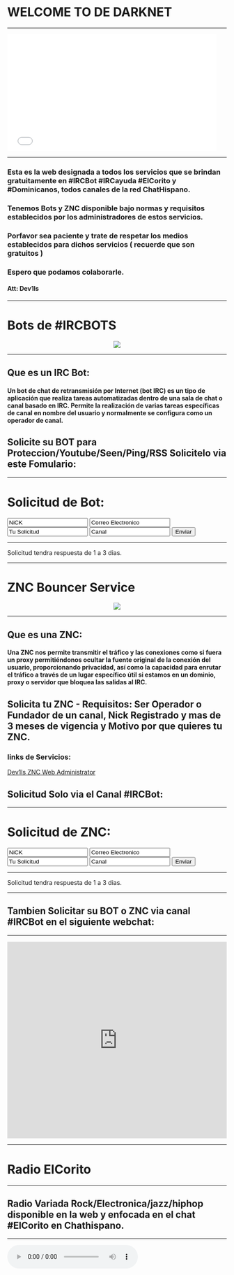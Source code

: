 #   WELCOME TO DE DARKNET

---
<iframe src="//giphy.com/embed/3og0ItTQ85aWPAv32g" width="480" height="267" frameBorder="0" class="giphy-embed" allowFullScreen></iframe>

---

### Esta es la web designada a todos los servicios que se brindan gratuitamente en #IRCBot #IRCayuda #ElCorito y #Dominicanos, todos canales de la red ChatHispano.

### Tenemos Bots y ZNC disponible bajo normas y requisitos establecidos por los administradores de estos servicios.

### Porfavor sea paciente y trate de respetar los medios establecidos para dichos servicios ( recuerde que son gratuitos )

### Espero que podamos colaborarle.

#### Att: Dev1ls

---
 

# Bots de #IRCBOTS

<center><img src="http://2.bp.blogspot.com/-5Ih3NRs9ROA/VJI7TPwI_xI/AAAAAAAAALY/UHOUuJ-hafg/s1600/How%2Bto%2Binstall%2BEggdrop.png"></center>

---

## Que es un IRC Bot:

#### Un bot de chat de retransmisión por Internet (bot IRC) es un tipo de aplicación que realiza tareas automatizadas dentro de una sala de chat o canal basado en IRC. Permite la realización de varias tareas específicas de canal en nombre del usuario y normalmente se configura como un operador de canal. 
                                
## Solicite su BOT para Proteccion/Youtube/Seen/Ping/RSS Solicitelo via este Fomulario:


---
# Solicitud de Bot:
<form action="https://formspree.io/info@ericbatista.com"
      method="POST">
    <input type="text" name="Nick" value="NiCK">
    <input type="email" name="Correo" value="Correo Electronico">    
    <input type="text" name="Solicitud" value="Tu Solicitud">
    <input type="text" name="Canal" value="Canal">
    <input type="submit" value="Enviar">
</form>

---

Solicitud tendra respuesta de 1 a 3 dias.

---

# ZNC Bouncer Service

<center><img src="http://www.clker.com/cliparts/5/1/b/d/11954315391526924611beastie_freebsd_daemon_r_02.svg.med.png"></center>

---

## Que es una ZNC:

#### Una ZNC nos permite transmitir el tráfico y las conexiones como si fuera un proxy permitiéndonos ocultar la fuente original de la conexión del usuario, proporcionando privacidad, así como la capacidad para enrutar el tráfico a través de un lugar específico útil si estamos en un dominio, proxy o servidor que bloquea las salidas al IRC.


## Solicita tu ZNC - Requisitos: Ser Operador o Fundador de un canal, Nick Registrado y mas de 3 meses de vigencia y Motivo por que quieres tu ZNC.


### links de Servicios:
[Dev1ls ZNC Web Administrator](http://Dev1ls.hopto.org:31337)

## Solicitud Solo via el Canal #IRCBot:

---		
# Solicitud de ZNC:
<form action="https://formspree.io/info@ericbatista.com"
      method="POST">
    <input type="text" name="Nick del ZNC" value="NiCK">
    <input type="email" name="Correo" value="Correo Electronico">    
    <input type="text" name="Razon de uso" value="Tu Solicitud">
    <input type="text" name="Canal" value="Canal">
    <input type="submit" value="Enviar">
</form>

---

Solicitud tendra respuesta de 1 a 3 dias.

---


## Tambien Solicitar su BOT  o ZNC via canal #IRCBot en el siguiente webchat:

---

<iframe src="https://kiwiirc.com/client/irc.chathispano.com/?nick=znc|?&theme=basic#IRCBot" style="border:0; width:100%; height:450px;"></iframe>

---

          
# Radio ElCorito

---

## Radio Variada Rock/Electronica/jazz/hiphop disponible en la web y enfocada en el chat #ElCorito en Chathispano.

---  
<audio controls autoplay="autoplay"><source src="http://50.22.218.73:32388/;stream.mp3" type="audio/mp3">Your browser does not support the audio element.</audio>

